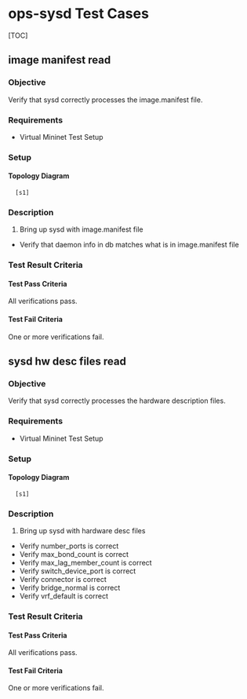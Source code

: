 # ops-sysd Test Cases

[TOC]

##  image manifest read ##
### Objective ###
Verify that sysd correctly processes the image.manifest file.
### Requirements ###
 - Virtual Mininet Test Setup

### Setup ###
#### Topology Diagram ####
```
  [s1]
```
### Description ###
1. Bring up sysd with image.manifest file
 - Verify that daemon info in db matches what is in image.manifest file

### Test Result Criteria ###
#### Test Pass Criteria ####
All verifications pass.
#### Test Fail Criteria ####
One or more verifications fail.

## sysd hw desc files read ##
### Objective ###
Verify that sysd correctly processes the hardware description files.
### Requirements ###
 - Virtual Mininet Test Setup

### Setup ###
#### Topology Diagram ####
```
  [s1]
```
### Description ###
1. Bring up sysd with hardware desc files
 - Verify number\_ports is correct
 - Verify max\_bond\_count is correct
 - Verify max\_lag\_member\_count is correct
 - Verify switch\_device\_port is correct
 - Verify connector is correct
 - Verify bridge\_normal is correct
 - Verify vrf\_default is correct

### Test Result Criteria ###
#### Test Pass Criteria ####
All verifications pass.
#### Test Fail Criteria ####
One or more verifications fail.
